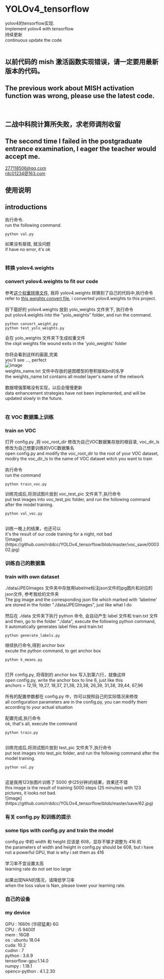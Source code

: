 # YOLOv4_tensorflow
yolov4的tensorflow实现. <br/>
Implement yolov4 with tensorflow<br/>
持续更新<br/>
continuous update the code</br>
</br>

## 以前代码的 mish 激活函数实现错误，请一定要用最新版本的代码。</br>
## The previous work about MISH activation function was wrong, please use the latest code.</br>
</br>

## 二战中科院计算所失败，求老师调剂收留
## The second time I failed in the postgraduate entrance examination, I eager the teacher would accept me.
277118506@qq.com<br/>
rdc01234@163.com<br/>

## 使用说明
## introductions
执行命令. <br/>
run the following command.
```
python val.py
```
如果没有报错, 就没问题<br/>
if have no error, it's ok</br>
</br>

### 转换 yolov4.weights
### convert yolov4.weights to fit our code
参考[这个权重转换文件](https://github.com/wizyoung/YOLOv3_TensorFlow/blob/master/convert_weight.py), 我将 yolov4.weights 转换到了自己的代码中,执行命令<br/>
refer to [this weights convert file](https://github.com/wizyoung/YOLOv3_TensorFlow/blob/master/convert_weight.py), i converted yolov4.weights to this project.</br>
<br/>
将下载好的 yolov4.weights 放到 yolo_weights 文件夹下, 执行命令<br/>
put yolov4.weights into the "yolo_weights" folder, and run the command.
```
python convert_weight.py
python test_yolo_weights.py
```
会在 yolo_weights 文件夹下生成权重文件<br/>
the ckpt weights file wound exits in the 'yolo_weights' folder<br/>
<br/>
你将会看到这样的画面,完美</br>
you'll see ..., perfect</br>
![image](https://github.com/rrddcc/YOLOv4_tensorflow/blob/master/coco_save/dog.jpg)
</br>
weights_name.txt 文件中存放的是图模型的卷积层和bn的名字<br/>
the weights_name.txt contains all model layer's name of the network <br/>
<br/>
数据增强策略没有实现，以后会慢慢更新</br>
data enhancement strategies have not been implemented, and will be updated slowly in the future.</br>
<br/>

### 在 VOC 数据集上训练
### train on VOC
打开 config.py ,将 voc_root_dir 修改为自己VOC数据集存放的根目录, voc_dir_ls 修改为自己想要训练的VOC数据集名</br>
open config.py and modify the voc_root_dir to the root of your VOC dataset, modiry the voc_dir_ls to the name of VOC dataset witch  you want to train </br>
</br>
执行命令</br>
run the command</br>
```
python train_voc.py
```
训练完成后,将测试图片放到 voc_test_pic 文件夹下,执行命令</br>
put test images into voc_test_pic folder, and run the following command after the model training.</br>
```
python val_voc.py
```
</br>
训练一晚上的结果，也还可以</br>
it's the result of our code training for a night, not bad</br>
![image](https://github.com/rrddcc/YOLOv4_tensorflow/blob/master/voc_save/000302.jpg)
</br>

### 训练自己的数据集
### train with own dataset
./data/JPEGImages 文件夹中存放用labelme标注json文件的jpg图片和对应的json文件, 参考我给的文件夹<br/>
The jpg image and the corresponding json file which marked with 'labelme' are stored in the folder "./data/JPEGImages", just like what I do<br/>
<br/>
然后在 ./data 文件夹下执行 python 命令, 会自动产生 label 文件和 train.txt 文件<br/>
and then, go to the folder "./data", execute the following python command, it automatically generates label files and train.txt
```
python generate_labels.py
```
继续执行命令,得到 anchor box<br/>
excute the python command, to get anchor box
```
python k_means.py
```
<br/>
打开 config.py, 将得到的 anchor box 写入到第六行，就像这样<br/>
open config.py, write the anchor box to line 6, just like this<br/>
anchors = 12,19, 19,27, 18,37, 21,38, 23,38, 26,39, 31,38, 39,44, 67,96<br/>
<br/>
所有的配置参数都在 config.py 中，你可以按照自己的实际情况来修改<br/>
all configuration parameters are in the config.py, you can modify them according to your actual situation<br/>
<br/>
配置完成,执行命令<br/>
ok, that's all, execute the command

```
python train.py
```
<br/>
训练完成后,将测试图片放到 test_pic 文件夹下,执行命令<br/>
put test images into test_pic folder, and run the following command after the model training.<br/>

```
python val.py
```
<br/>
这是我用123张图片训练了 5000 步(25分钟)的结果，效果还不错<br/>
this image is the result of training 5000 steps (25 minutes) with 123 pictures, it looks not bad. <br/>
![image](https://github.com/rrddcc/YOLOv4_tensorflow/blob/master/save/62.jpg)

### 有关 config.py 和训练的提示
### some tips with config.py and train the model
config.py 中的 width 和 height 应该是 608，显存不够才调整为 416 的<br/>
the parameters of width and height in config.py should be 608, but i have not a powerful GPU, that is why i set them as 416<br/>
<br/>
学习率不宜设置太高<br/>
learning rate do not set too large<br/>
<br/>
如果出现NAN的情况，请降低学习率</br>
when the loss value is Nan, please lower your learning rate.
</br>

### 自己的设备
### my device
GPU : 1660ti (华硕猛禽) 6G<br/>
CPU : i5 9400f<br/>
mem : 16GB<br/>
os  : ubuntu 18.04<br/>
cuda: 10.2<br/>
cudnn : 7<br/>
python : 3.6.9<br/>
tensorflow-gpu:1.14.0<br/>
numpy : 1.18.1<br/>
opencv-python : 4.1.2.30<br/>
